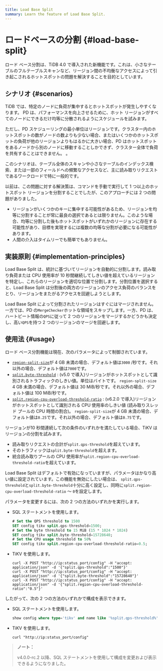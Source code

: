 ```yaml
---
title: Load Base Split
summary: Learn the feature of Load Base Split.
---
```


# ロードベースの分割 {#load-base-split}

ロード ベース分割は、TiDB 4.0 で導入された新機能です。これは、小さなテーブルのフルテーブルスキャンなど、リージョン間の不均衡なアクセスによって引き起こされるホットスポットの問題を解決することを目的としています。

## シナリオ {#scenarios}

TiDB では、特定のノードに負荷が集中するとホットスポットが発生しやすくなります。 PD は、パフォーマンスを向上させるために、ホット リージョンがすべてのノードにできるだけ均等に分散されるようにスケジュールを試みます。

ただし、PD スケジューリングの最小単位はリージョンです。クラスター内のホットスポットの数がノードの数よりも少ない場合、またはいくつかのホットスポットの負荷が他のリージョンよりもはるかに大きい場合、PD はホットスポットをあるノードから別のノードに移動することしかできず、クラスター全体で負荷を共有することはできません。 。

このシナリオは、テーブル全体のスキャンや小さなテーブルのインデックス検索、または一部のフィールドへの頻繁なアクセスなど、主に読み取りリクエストであるワークロードで特に一般的です。

以前は、この問題に対する解決策は、コマンドを手動で実行して 1 つ以上のホットスポット リージョンを分割することでしたが、このアプローチには 2 つの問題がありました。

-   リージョンがいくつかのキーに集中する可能性があるため、リージョンを均等に分割することが常に最良の選択であるとは限りません。このような場合、均等に分割した後もホットスポットがいずれかのリージョンに存在する可能性があり、目標を実現するには複数の均等な分割が必要になる可能性があります。
-   人間の介入はタイムリーでも簡単でもありません。

## 実装原則 {#implementation-principles}

Load Base Split は、統計に基づいてリージョンを自動的に分割します。読み取り負荷または CPU 使用率が 10 秒間継続してしきい値を超えているリージョンを特定し、これらのリージョンを適切な位置で分割します。分割位置を選択すると、Load Base Split は分割後の両方のリージョンのアクセス負荷のバランスをとり、リージョンをまたがるアクセスを回避しようとします。

Load Base Split によって分割されたリージョンはすぐにはマージされません。一方では、PD の`MergeChecker`ホットな領域をスキップします。一方、PD は、ハートビート情報の`QPS`に従って 2 つのリージョンをマージするかどうかも決定し、高い`QPS`を持つ 2 つのリージョンのマージを回避します。

## 使用法 {#usage}

ロード ベース分割機能は現在、次のパラメータによって制御されています。

-   [`region-split-size`](/tikv-configuration-file.md#region-split-size)が 4 GB 未満の場合、デフォルト値は`3000` /秒です。それ以外の場合、デフォルト値は`7000`です。
-   [`split.byte-threshold`](/tikv-configuration-file.md#byte-threshold-new-in-v50) : (v5.0 で導入)リージョンがホットスポットとして識別されるトラフィックのしきい値。単位はバイトです。 `region-split-size` 4 GB 未満の場合、デフォルト値は 30 MiB/秒です。それ以外の場合、デフォルト値は 100 MiB/秒です。
-   [`split.region-cpu-overload-threshold-ratio`](/tikv-configuration-file.md#region-cpu-overload-threshold-ratio-new-in-v620) : (v6.2.0 で導入)リージョンがホットスポットとして識別される CPU 使用率のしきい値 (読み取りスレッド プールの CPU 時間の割合)。 `region-split-size`が 4 GB 未満の場合、デフォルト値は`0.25`です。それ以外の場合、デフォルト値は`0.75`です。

リージョンが10 秒間連続して次の条件のいずれかを満たしている場合、TiKV はリージョンの分割を試みます。

-   読み取りリクエストの合計が`split.qps-threshold`を超えています。
-   そのトラフィックは`split.byte-threshold`を超えます。
-   統合読み取りプールの CPU 使用率が`split.region-cpu-overload-threshold-ratio`を超えています。

Load Base Split はデフォルトで有効になっていますが、パラメータはかなり高い値に設定されています。この機能を無効にしたい場合は、 `split.qps-threshold`と`split.byte-threshold`十分に高く設定し、同時に`split.region-cpu-overload-threshold-ratio` ～ `0`を設定します。

パラメータを変更するには、次の 2 つの方法のいずれかを実行します。

-   SQL ステートメントを使用します。

    ```sql
    # Set the QPS threshold to 1500
    SET config tikv split.qps-threshold=1500;
    # Set the byte threshold to 15 MiB (15 * 1024 * 1024)
    SET config tikv split.byte-threshold=15728640;
    # Set the CPU usage threshold to 50%
    SET config tikv split.region-cpu-overload-threshold-ratio=0.5;
    ```

-   TiKV を使用します。

    
    ```shell
    curl -X POST "http://ip:status_port/config" -H "accept: application/json" -d '{"split.qps-threshold":"1500"}'
    curl -X POST "http://ip:status_port/config" -H "accept: application/json" -d '{"split.byte-threshold":"15728640"}'
    curl -X POST "http://ip:status_port/config" -H "accept: application/json" -d '{"split.region-cpu-overload-threshold-ratio":"0.5"}'
    ```

したがって、次の 2 つの方法のいずれかで構成を表示できます。

-   SQL ステートメントを使用します。

    
    ```sql
    show config where type='tikv' and name like '%split.qps-threshold%';
    ```

-   TiKV を使用します。

    
    ```shell
    curl "http://ip:status_port/config"
    ```

> **ノート：**
>
> v4.0.0-rc.2 以降、SQL ステートメントを使用して構成を変更および表示できるようになりました。

